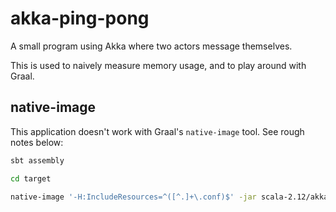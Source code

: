# akka-ping-pong

A small program using Akka where two actors message themselves.

This is used to naively measure memory usage, and to play around with Graal.

## native-image

This application doesn't work with Graal's `native-image` tool. See rough notes below:

```bash
sbt assembly

cd target

native-image '-H:IncludeResources=^([^.]+\.conf)$' -jar scala-2.12/akka-ping-pong-assembly-0.1.0-SNAPSHOT.jar
```
